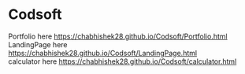 
# Codsoft
Portfolio here https://chabhishek28.github.io/Codsoft/Portfolio.html                                                          
LandingPage here  https://chabhishek28.github.io/Codsoft/LandingPage.html                                        
calculator  here  https://chabhishek28.github.io/Codsoft/calculator.html
